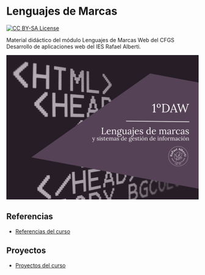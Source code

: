 # Lenguajes de Marcas

<section>
<p>
  <a href="LICENSE">
      <img src="https://img.shields.io/badge/License-CC%20BY--SA%204.0-lightgrey.svg?longCache=true" alt="CC BY-SA License">
    </a>
</p>

Material didáctico del módulo Lenguajes de Marcas Web del CFGS Desarrollo de aplicaciones web del IES Rafael Alberti.

<p>
  <img src="logos/Portada-LMSGI.png" alt="Cover Diseño de Interfaces Web">
</p>
</section>

## Referencias

- [Referencias del curso](https://envasador.github.io/LMSGI/docs/referencias)

## Proyectos
- [Proyectos del curso](https://envasador.github.io/LMSGI/docs/poryectos)
